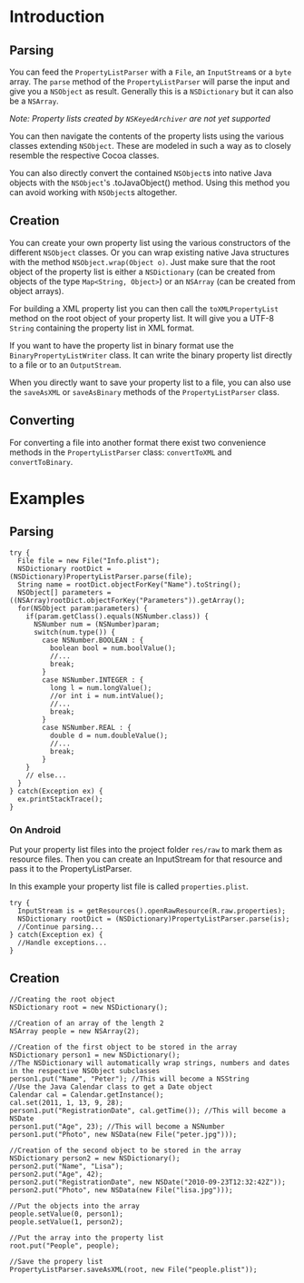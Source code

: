 # Introduction #

## Parsing ##

You can feed the `PropertyListParser` with a `File`, an `InputStream`s or a `byte` array.
The `parse` method of the `PropertyListParser` will parse the input and give you a `NSObject` as result. Generally this is a `NSDictionary` but it can also be a `NSArray`.

_Note: Property lists created by `NSKeyedArchiver` are not yet supported_

You can then navigate the contents of the property lists using the various classes extending `NSObject`. These are modeled in such a way as to closely resemble the respective Cocoa classes.

You can also directly convert the contained `NSObject`s into native Java objects with the `NSObject`'s .toJavaObject() method. Using this method you can avoid working with `NSObject`s altogether.

## Creation ##

You can create your own property list using the various constructors of the different `NSObject` classes. Or you can wrap existing native Java structures with the method `NSObject.wrap(Object o)`. Just make sure that the root object of the property list is either a `NSDictionary` (can be created from objects of the type `Map<String, Object>`) or an `NSArray` (can be created from object arrays).

For building a XML property list you can then call the `toXMLPropertyList` method on the root object of your property list. It will give you a UTF-8 `String` containing the property list in XML format.

If you want to have the property list in binary format use the `BinaryPropertyListWriter` class. It can write the binary property list directly to a file or to an `OutputStream`.

When you directly want to save your property list to a file, you can also use the `saveAsXML` or `saveAsBinary` methods of the `PropertyListParser` class.

## Converting ##

For converting a file into another format there exist two convenience methods in the `PropertyListParser` class: `convertToXML` and `convertToBinary`.

# Examples #

## Parsing ##

```
try {
  File file = new File("Info.plist");
  NSDictionary rootDict = (NSDictionary)PropertyListParser.parse(file);
  String name = rootDict.objectForKey("Name").toString();
  NSObject[] parameters = ((NSArray)rootDict.objectForKey("Parameters")).getArray();
  for(NSObject param:parameters) {
    if(param.getClass().equals(NSNumber.class)) {
      NSNumber num = (NSNumber)param;
      switch(num.type()) {
        case NSNumber.BOOLEAN : {
          boolean bool = num.boolValue();
          //...
          break;
        }
        case NSNumber.INTEGER : {
          long l = num.longValue();
          //or int i = num.intValue();
          //...
          break;
        }
        case NSNumber.REAL : {
          double d = num.doubleValue();
          //...
          break;
        }
    }
    // else...
  }
} catch(Exception ex) {
  ex.printStackTrace();
}
```

### On Android ###

Put your property list files into the project folder `res/raw` to mark them as resource files. Then you can create an InputStream for that resource and pass it to the PropertyListParser.

In this example your property list file is called `properties.plist`.

```
try {
  InputStream is = getResources().openRawResource(R.raw.properties);
  NSDictionary rootDict = (NSDictionary)PropertyListParser.parse(is);
  //Continue parsing...
} catch(Exception ex) {
  //Handle exceptions...
}
```

## Creation ##

```
//Creating the root object
NSDictionary root = new NSDictionary();

//Creation of an array of the length 2
NSArray people = new NSArray(2);

//Creation of the first object to be stored in the array
NSDictionary person1 = new NSDictionary();
//The NSDictionary will automatically wrap strings, numbers and dates in the respective NSObject subclasses
person1.put("Name", "Peter"); //This will become a NSString
//Use the Java Calendar class to get a Date object
Calendar cal = Calendar.getInstance();
cal.set(2011, 1, 13, 9, 28);
person1.put("RegistrationDate", cal.getTime()); //This will become a NSDate
person1.put("Age", 23); //This will become a NSNumber
person1.put("Photo", new NSData(new File("peter.jpg")));

//Creation of the second object to be stored in the array
NSDictionary person2 = new NSDictionary();
person2.put("Name", "Lisa");
person2.put("Age", 42);
person2.put("RegistrationDate", new NSDate("2010-09-23T12:32:42Z")); 
person2.put("Photo", new NSData(new File("lisa.jpg")));

//Put the objects into the array
people.setValue(0, person1);
people.setValue(1, person2);

//Put the array into the property list
root.put("People", people);

//Save the propery list
PropertyListParser.saveAsXML(root, new File("people.plist"));
```